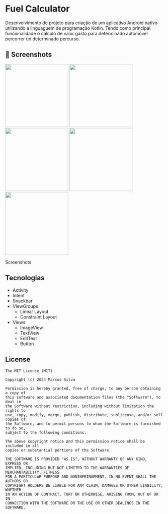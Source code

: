 # Fuel Calculator
Desenvolvimento de projeto para criação de um aplicativo Android nativo utilizando a linguaguem de programação Kotlin. Tendo como principal funcionalidade o cálculo de valor gasto para determinado automóvel percorrer un determinado percurso.

## :camera_flash: Screenshots
<!-- You can add more screenshots here if you like -->
<img src="https://github.com/user-attachments/assets/d0aac6fc-08b0-4299-a5ca-f491707f70d2" width=200/>
<img src="https://github.com/user-attachments/assets/bde986fb-ce02-4b00-a3c3-98a9cd06eda4" width=200/>
<img src="https://github.com/user-attachments/assets/a8832754-30e9-46db-9d72-533e0adfa5ad" width=200/>
<img src="https://github.com/user-attachments/assets/5b898663-e352-494e-8449-3daa9aa65684" width=200/>
<img src="https://github.com/user-attachments/assets/a60a7a6b-d952-4bed-b570-7d8152aea04e" width=200/>

Screenshots

## Tecnologias
- Activity
- Intent
- Snackbar
- ViewGroups
  - Linear Layout
  - Constraint Layout
- Views
  - ImageView
  - TextView
  - EditText
  - Button


## License
```
The MIT License (MIT)

Copyright (c) 2024 Marcos Silva

Permission is hereby granted, free of charge, to any person obtaining a copy of
this software and associated documentation files (the "Software"), to deal in
the Software without restriction, including without limitation the rights to
use, copy, modify, merge, publish, distribute, sublicense, and/or sell copies of
the Software, and to permit persons to whom the Software is furnished to do so,
subject to the following conditions:

The above copyright notice and this permission notice shall be included in all
copies or substantial portions of the Software.

THE SOFTWARE IS PROVIDED "AS IS", WITHOUT WARRANTY OF ANY KIND, EXPRESS OR
IMPLIED, INCLUDING BUT NOT LIMITED TO THE WARRANTIES OF MERCHANTABILITY, FITNESS
FOR A PARTICULAR PURPOSE AND NONINFRINGEMENT. IN NO EVENT SHALL THE AUTHORS OR
COPYRIGHT HOLDERS BE LIABLE FOR ANY CLAIM, DAMAGES OR OTHER LIABILITY, WHETHER
IN AN ACTION OF CONTRACT, TORT OR OTHERWISE, ARISING FROM, OUT OF OR IN
CONNECTION WITH THE SOFTWARE OR THE USE OR OTHER DEALINGS IN THE SOFTWARE.
```
